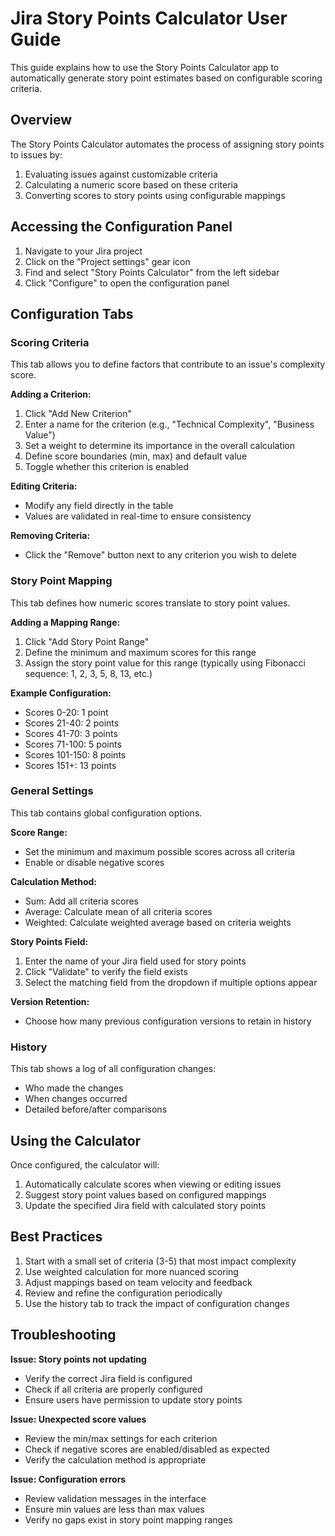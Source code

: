 # Jira Story Points Calculator User Guide

This guide explains how to use the Story Points Calculator app to automatically generate story point estimates based on configurable scoring criteria.

## Overview

The Story Points Calculator automates the process of assigning story points to issues by:
1. Evaluating issues against customizable criteria
2. Calculating a numeric score based on these criteria
3. Converting scores to story points using configurable mappings

## Accessing the Configuration Panel

1. Navigate to your Jira project
2. Click on the "Project settings" gear icon
3. Find and select "Story Points Calculator" from the left sidebar
4. Click "Configure" to open the configuration panel

## Configuration Tabs

### Scoring Criteria

This tab allows you to define factors that contribute to an issue's complexity score.

**Adding a Criterion:**
1. Click "Add New Criterion"
2. Enter a name for the criterion (e.g., "Technical Complexity", "Business Value")
3. Set a weight to determine its importance in the overall calculation
4. Define score boundaries (min, max) and default value
5. Toggle whether this criterion is enabled

**Editing Criteria:**
- Modify any field directly in the table
- Values are validated in real-time to ensure consistency

**Removing Criteria:**
- Click the "Remove" button next to any criterion you wish to delete

### Story Point Mapping

This tab defines how numeric scores translate to story point values.

**Adding a Mapping Range:**
1. Click "Add Story Point Range"
2. Define the minimum and maximum scores for this range
3. Assign the story point value for this range (typically using Fibonacci sequence: 1, 2, 3, 5, 8, 13, etc.)

**Example Configuration:**
- Scores 0-20: 1 point
- Scores 21-40: 2 points
- Scores 41-70: 3 points
- Scores 71-100: 5 points
- Scores 101-150: 8 points
- Scores 151+: 13 points

### General Settings

This tab contains global configuration options.

**Score Range:**
- Set the minimum and maximum possible scores across all criteria
- Enable or disable negative scores

**Calculation Method:**
- Sum: Add all criteria scores
- Average: Calculate mean of all criteria scores
- Weighted: Calculate weighted average based on criteria weights

**Story Points Field:**
1. Enter the name of your Jira field used for story points
2. Click "Validate" to verify the field exists
3. Select the matching field from the dropdown if multiple options appear

**Version Retention:**
- Choose how many previous configuration versions to retain in history

### History

This tab shows a log of all configuration changes:
- Who made the changes
- When changes occurred
- Detailed before/after comparisons

## Using the Calculator

Once configured, the calculator will:
1. Automatically calculate scores when viewing or editing issues
2. Suggest story point values based on configured mappings
3. Update the specified Jira field with calculated story points

## Best Practices

1. Start with a small set of criteria (3-5) that most impact complexity
2. Use weighted calculation for more nuanced scoring
3. Adjust mappings based on team velocity and feedback
4. Review and refine the configuration periodically 
5. Use the history tab to track the impact of configuration changes

## Troubleshooting

**Issue: Story points not updating**
- Verify the correct Jira field is configured
- Check if all criteria are properly configured
- Ensure users have permission to update story points

**Issue: Unexpected score values**
- Review the min/max settings for each criterion
- Check if negative scores are enabled/disabled as expected
- Verify the calculation method is appropriate

**Issue: Configuration errors**
- Review validation messages in the interface
- Ensure min values are less than max values
- Verify no gaps exist in story point mapping ranges
